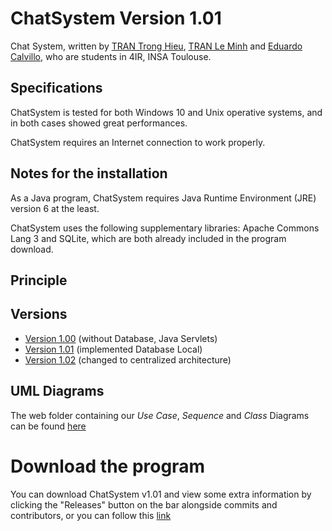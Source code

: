 # ChatSystem Version 1.01

Chat System, written by [TRAN Trong Hieu](https://github.com/kuro10), [TRAN Le Minh](https://github.com/tranleminh) and [Eduardo Calvillo](https://github.com/EduardoCalvillo), who are students in 4IR, INSA Toulouse.

## Specifications

ChatSystem is tested for both Windows 10 and Unix operative systems, and in both cases showed great performances.

ChatSystem requires an Internet connection to work properly.
 
## Notes for the installation

As a Java program, ChatSystem requires Java Runtime Environment (JRE) version 6 at the least.

ChatSystem uses the following supplementary libraries: Apache Commons Lang 3 and SQLite, which are both already included in the program download.

## Principle

## Versions

* [Version 1.00](https://github.com/kuro10/ChatSystem/tree/f5f8efe967c91c0e383f3139d95c44cc9bb6c4b1) (without Database, Java Servlets)
* [Version 1.01](#) (implemented Database Local)
* [Version 1.02](https://github.com/EduardoCalvillo/ServletSystem.git) (changed to centralized architecture)

## UML Diagrams

The web folder containing our <i>Use Case</i>, <i>Sequence</i> and <i>Class</i> Diagrams can be found [here](https://drive.google.com/open?id=1cEOvVFRTnsMx5j1cMP3dhKvHZKwD9bjw) 

# Download the program

You can download ChatSystem v1.01 and view some extra information by clicking the "Releases" button on the bar alongside commits and contributors, or you can follow this [link](https://www.github.com/Kuro10/ChatSystem/releases) 




